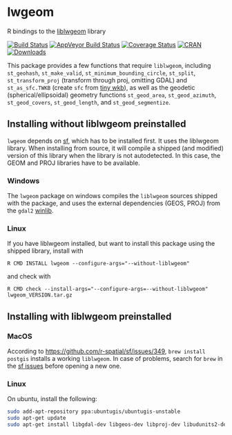 # lwgeom
R bindings to the [liblwgeom](https://github.com/postgis/postgis/tree/svn-trunk/liblwgeom) library

[![Build Status](https://travis-ci.org/r-spatial/lwgeom.png?branch=master)](https://travis-ci.org/r-spatial/lwgeom)
[![AppVeyor Build Status](https://ci.appveyor.com/api/projects/status/github/r-spatial/lwgeom?branch=master&svg=true)](https://ci.appveyor.com/project/edzer/lwgeom)
[![Coverage Status](https://img.shields.io/codecov/c/github/r-spatial/lwgeom/master.svg)](https://codecov.io/github/r-spatial/lwgeom?branch=master)
[![CRAN](http://www.r-pkg.org/badges/version/lwgeom)](https://cran.r-project.org/package=lwgeom)
[![Downloads](http://cranlogs.r-pkg.org/badges/lwgeom?color=brightgreen)](http://www.r-pkg.org/pkg/lwgeom)


This package provides a few functions that require
`liblwgeom`, including `st_geohash`, `st_make_valid`,
`st_minimum_bounding_circle`, `st_split`,
`st_transform_proj` (transform through proj, omitting
GDAL) and `st_as_sfc.TWKB` (create `sfc` from [tiny
wkb](https://github.com/TWKB/Specification/blob/master/twkb.md)),
as well as the geodetic (spherical/ellipsoidal) geometry
functions `st_geod_area`, `st_geod_azimuth`, `st_geod_covers`,
`st_geod_length`, and `st_geod_segmentize`.

## Installing without liblwgeom preinstalled

`lwgeom` depends on [sf](https://github.com/r-spatial/sf), which has to be installed first.
It uses the liblwgeom library. When installing from source, it will compile a shipped (and
modified) version of this library when the library is not autodetected. In this case, the
GEOM and PROJ libraries have to be available.

### Windows

The `lwgeom` package on windows compiles the `liblwgeom` sources shipped with the package,
and uses the external dependencies (GEOS, PROJ) from the `gdal2`
[winlib](https://github.com/rwinlib/gdal2).

### Linux

If you have liblwgeom installed, but want to install this package using the shipped library, install with
```
R CMD INSTALL lwgeom --configure-args="--without-liblwgeom"
```
and check with
```
R CMD check --install-args="--configure-args=--without-liblwgeom" lwgeom_VERSION.tar.gz
```

## Installing with liblwgeom preinstalled

### MacOS

According to https://github.com/r-spatial/sf/issues/349, `brew
install postgis` installs a working `liblwgeom`. In case of problems,
search for `brew` in the [sf issues](https://github.com/sf/issues)
before opening a new one.

### Linux

On ubuntu, install the following:

```sh
sudo add-apt-repository ppa:ubuntugis/ubuntugis-unstable
sudo apt-get update
sudo apt-get install libgdal-dev libgeos-dev libproj-dev libudunits2-dev liblwgeom-dev
```
